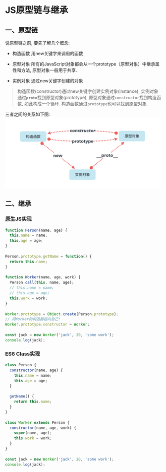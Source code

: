 # JS原型链与继承

## 一、原型链
说原型链之前, 要先了解几个概念:

- 构造函数
  用new关键字来调用的函数

- 原型对象
  所有的JavaScript对象都会从一个prototype（原型对象）中继承属性和方法, 原型对象一般用于共享.

- 实例对象
通过new关键字创建的对象

> 构造函数(constructor)通过new关键字创建实例对象(instance), 实例对象通过<code>__proto__</code>找到原型对象(prototype), 原型对象通过<code>constructor</code>找到构造函数, 如此构成一个循环. 构造函数通过<code>prototype</code>也可以找到原型对象.

三者之间的关系如下图:
![关系图](../images/js_proto.png)


## 二、继承

### 原生JS实现
```js
function Person(name, age) {
  this.name = name;
  this.age = age;
}

Person.prototype.getName = function() {
  return this.name;
}

function Worker(name, age, work) {
  Person.call(this, name, age);
  // this.name = name;
  // this.age = age;
  this.work = work;
}

Worker.prototype = Object.create(Person.prototype);
// 将Worker的构造器指向自己!
Worker.prototype.constructor = Worker;

const jack = new Worker('jack', 20, 'some work');
console.log(jack);
```

### ES6 Class实现
```js
class Person {
  constructor(name, age) {
    this.name = name;
    this.age = age;
  }

  getName() {
    return this.name;
  }
}

class Worker extends Person {
  constructor(name, age, work) {
    super(name, age);
    this.work = work;
  }
}

const jack = new Worker('jack', 20, 'some work');
console.log(jack);
```
